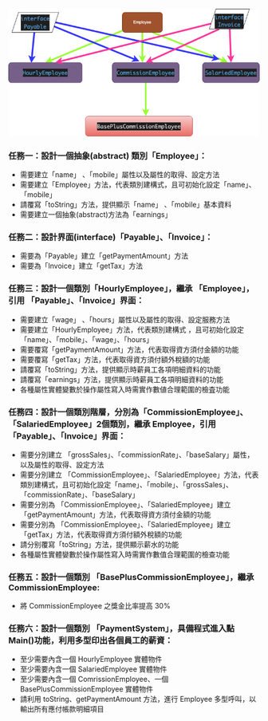 ![](images/four_s.drawio.png) 

### 任務一：設計一個抽象(abstract) 類別「Employee」：
- 需要建立「name」 、「mobile」屬性以及屬性的取得、設定方法
- 需要建立「Employee」方法，代表類別建構式，且可初始化設定「name」、「mobile」
- 請覆寫「toString」方法，提供顯示「name」 、「mobile」基本資料
- 需要建立一個抽象(abstract)方法為「earnings」

### 任務二：設計界面(interface)「Payable」、「Invoice」：
- 需要為「Payable」建立「getPaymentAmount」方法
- 需要為「Invoice」建立「getTax」方法

### 任務三：設計一個類別「HourlyEmployee」，繼承 「Employee」，引用 「Payable」、「Invoice」界面：
- 需要建立「wage」 、「hours」屬性以及屬性的取得、設定服務方法
- 需要建立「HourlyEmployee」方法，代表類別建構式 ，且可初始化設定「name」、「mobile」、「wage」、「hours」
- 需要覆寫「getPaymentAmount」方法，代表取得資方須付金額的功能
- 需要覆寫「getTax」方法，代表取得資方須付額外稅額的功能
- 請覆寫「toString」方法，提供顯示時薪員工各項明細資料的功能
- 請覆寫「earnings」方法，提供顯示時薪員工各項明細資料的功能
- 各種屬性實體變數於操作屬性寫入時需實作數値合理範圍的檢査功能

### 任務四：設計一個類別階層，分別為「CommissionEmployee」、「SalariedEmployee」2個類別，繼承 Employee，引用「Payable」、「Invoice」界面：
- 需要分別建立 「grossSales」、「commissionRate」、「baseSalary」屬性，以及屬性的取得、設定方法
- 需要分別建立 「CommissionEmployee」、「SalariedEmployee」方法，代表類別建構式，且可初始化設定「name」、「mobile」、「grossSales」、「commissionRate」、「baseSalary」
- 需要分別為 「CommissionEmployee」、「SalariedEmployee」建立「getPaymentAmount」方法，代表取得資方須付金額的功能
- 需要分別為 「CommissionEmployee」、「SalariedEmployee」建立「getTax」方法，代表取得資方須付額外稅額的功能
- 請分别覆寫「toString」方法，提供顯示薪水的功能
- 各種屬性實體孌數於操作屬性寫入時需實作數值合理範圍的檢查功能

### 任務五：設計一個類別 「BasePlusCommissionEmployee」，繼承 CommissionEmployee:
- 將 CommissionEmployee 之獎金比率提高 30%

### 任務六：設計一個類別 「PaymentSystem」，具備程式進入點Main()功能，利用多型印出各個員工的薪資：
- 至少需要內含一個 HourlyEmployee 實體物件 
- 至少需要內含一個 SalariedEmployee 實體物件
- 至少需要內含一個 ComrissionEmployee、一個 BasePlusCommissionEmployee 實體物件
- 請利用 toString、getPaymentAmount 方法，進行 Employee 多型呼叫，以輸出所有應付帳款明細項目